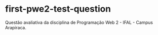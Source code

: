 # first-pwe2-test-question
Questão avaliativa da disciplina de Programação Web 2 - IFAL - Campus Arapiraca.

